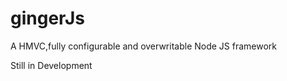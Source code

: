 gingerJs
========

A HMVC,fully configurable and overwritable Node JS framework

Still in Development